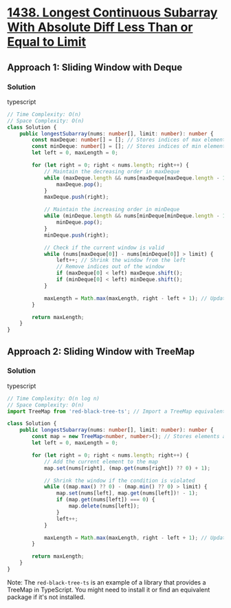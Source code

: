 # [1438. Longest Continuous Subarray With Absolute Diff Less Than or Equal to Limit](https://leetcode.com/problems/longest-continuous-subarray-with-absolute-diff-less-than-or-equal-to-limit/)

## Approach 1: Sliding Window with Deque

### Solution
typescript
```typescript
// Time Complexity: O(n)
// Space Complexity: O(n)
class Solution {
    public longestSubarray(nums: number[], limit: number): number {
        const maxDeque: number[] = []; // Stores indices of max elements in the window
        const minDeque: number[] = []; // Stores indices of min elements in the window
        let left = 0, maxLength = 0;

        for (let right = 0; right < nums.length; right++) {
            // Maintain the decreasing order in maxDeque
            while (maxDeque.length && nums[maxDeque[maxDeque.length - 1]] < nums[right]) {
                maxDeque.pop();
            }
            maxDeque.push(right);

            // Maintain the increasing order in minDeque
            while (minDeque.length && nums[minDeque[minDeque.length - 1]] > nums[right]) {
                minDeque.pop();
            }
            minDeque.push(right);

            // Check if the current window is valid
            while (nums[maxDeque[0]] - nums[minDeque[0]] > limit) {
                left++; // Shrink the window from the left
                // Remove indices out of the window
                if (maxDeque[0] < left) maxDeque.shift();
                if (minDeque[0] < left) minDeque.shift();
            }

            maxLength = Math.max(maxLength, right - left + 1); // Update the max length
        }

        return maxLength;
    }
}
```

## Approach 2: Sliding Window with TreeMap

### Solution
typescript
```typescript
// Time Complexity: O(n log n)
// Space Complexity: O(n)
import TreeMap from 'red-black-tree-ts'; // Import a TreeMap equivalent library in TypeScript

class Solution {
    public longestSubarray(nums: number[], limit: number): number {
        const map = new TreeMap<number, number>(); // Stores elements and their frequencies
        let left = 0, maxLength = 0;

        for (let right = 0; right < nums.length; right++) {
            // Add the current element to the map
            map.set(nums[right], (map.get(nums[right]) ?? 0) + 1);

            // Shrink the window if the condition is violated
            while ((map.max() ?? 0) - (map.min() ?? 0) > limit) {
                map.set(nums[left], map.get(nums[left])! - 1);
                if (map.get(nums[left]) === 0) {
                    map.delete(nums[left]);
                }
                left++;
            }

            maxLength = Math.max(maxLength, right - left + 1); // Update the max length
        }

        return maxLength;
    }
}
```

Note: The `red-black-tree-ts` is an example of a library that provides a TreeMap in TypeScript. You might need to install it or find an equivalent package if it's not installed.

